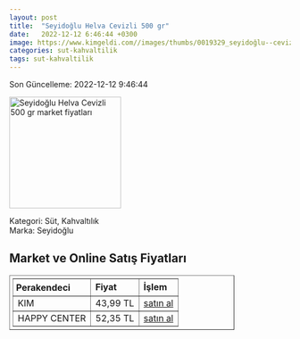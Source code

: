```yaml
---
layout: post
title:  "Seyidoğlu Helva Cevizli 500 gr"
date:   2022-12-12 6:46:44 +0300
image: https://www.kimgeldi.com//images/thumbs/0019329_seyidoğlu--cevizli-yaz-helvasi500-gr-_510.jpg
categories: sut-kahvaltilik
tags: sut-kahvaltilik
---
```


Son Güncelleme: 2022-12-12 9:46:44

<img src="https://www.kimgeldi.com//images/thumbs/0019329_seyidoğlu--cevizli-yaz-helvasi500-gr-_510.jpg" width="200" alt="Seyidoğlu Helva Cevizli 500 gr market fiyatları" />

Kategori: Süt, Kahvaltılık
<br />
Marka: Seyidoğlu

<h2>Market ve Online Satış Fiyatları</h2>

<table border="1" style="padding: 5px;width:80%;">
  <tr>
    <td style="padding: 5px;"><strong>Perakendeci</strong></td>
    <td><strong>Fiyat</strong></td>
    <td><strong>İşlem</strong></td>
  </tr>
  <tr>
              <td title="Kim">KIM</td>
              <td>43,99 TL</td>
              <td><a title="Kim" target="_blank" href="https://www.kimgeldi.com/seyidoglu-500-gr-cevizli-yaz-helvasi">satın al</a></td>
            </tr><tr>
              <td title="Happy Center">HAPPY CENTER</td>
              <td>52,35 TL</td>
              <td><a title="Happy Center" target="_blank" href="https://www.happycenter.com.tr/Seyidoglu_500_Gr_Cevizli_Yaz_Helva_Paket">satın al</a></td>
            </tr>
</table>
